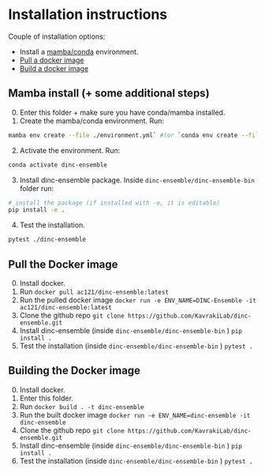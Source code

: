 # Installation instructions

Couple of installation options:
- Install a [mamba/conda](#mamba-install--some-additional-steps) environment.
- [Pull a docker image](#pull-the-docker-image)
- [Build a docker image](#building-the-docker-image)

## Mamba install (+ some additional steps)

0. Enter this folder + make sure you have conda/mamba installed.
1. Create the mamba/conda environment. Run: 
```bash
mamba env create --file ./environment.yml` #(or `conda env create --file ./environment.yml`)
```
2. Activate the environment. Run:
```bash
conda activate dinc-ensemble
```

3. Install dinc-ensemble package. Inside `dinc-ensemble/dinc-ensemble-bin` folder run:
```bash
# install the package (if installed with -e, it is editable)
pip install -e . 
```

4. Test the installation. 

```bash
pytest ./dinc-ensemble
```


## Pull the Docker image

0. Install docker.
1. Run `docker pull ac121/dinc-ensemble:latest`
2. Run the pulled docker image `docker run -e ENV_NAME=DINC-Ensemble -it ac121/dinc-ensemble:latest` 
3. Clone the github repo  `git clone https://github.com/KavrakiLab/dinc-ensemble.git`
4. Install dinc-ensemble (inside `dinc-ensemble/dinc-ensemble-bin` ) `pip install .`
5. Test the installation  (inside `dinc-ensemble/dinc-ensemble-bin` ) `pytest .`

## Building the Docker image

0. Install docker.
1. Enter this folder.
2. Run `docker build . -t dinc-ensemble`
3. Run the built docker image `docker run -e ENV_NAME=dinc-ensemble -it dinc-ensemble` 
4. Clone the github repo  `git clone https://github.com/KavrakiLab/dinc-ensemble.git`
5. Install dinc-ensemble (inside `dinc-ensemble/dinc-ensemble-bin` ) `pip install .`
6. Test the installation  (inside `dinc-ensemble/dinc-ensemble-bin` ) `pytest .`


